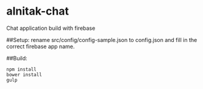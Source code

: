 # alnitak-chat
Chat application build with firebase

##Setup:
rename src/config/config-sample.json to config.json and fill in the correct firebase app name.

##Build:
```console
npm install
bower install
gulp
```
